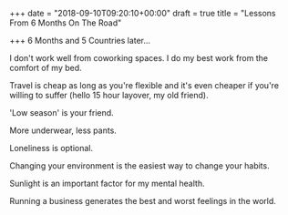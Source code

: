 +++
date = "2018-09-10T09:20:10+00:00"
draft = true
title = "Lessons From 6 Months On The Road"

+++
6 Months and 5 Countries later...

I don't work well from coworking spaces. I do my best work from the comfort of my bed.

Travel is cheap as long as you're flexible and it's even cheaper if you're willing to suffer (hello 15 hour layover, my old friend).

'Low season' is your friend.

More underwear, less pants.

Loneliness is optional.

Changing your environment is the easiest way to change your habits.

Sunlight is an important factor for my mental health.

Running a business generates the best and worst feelings in the world.